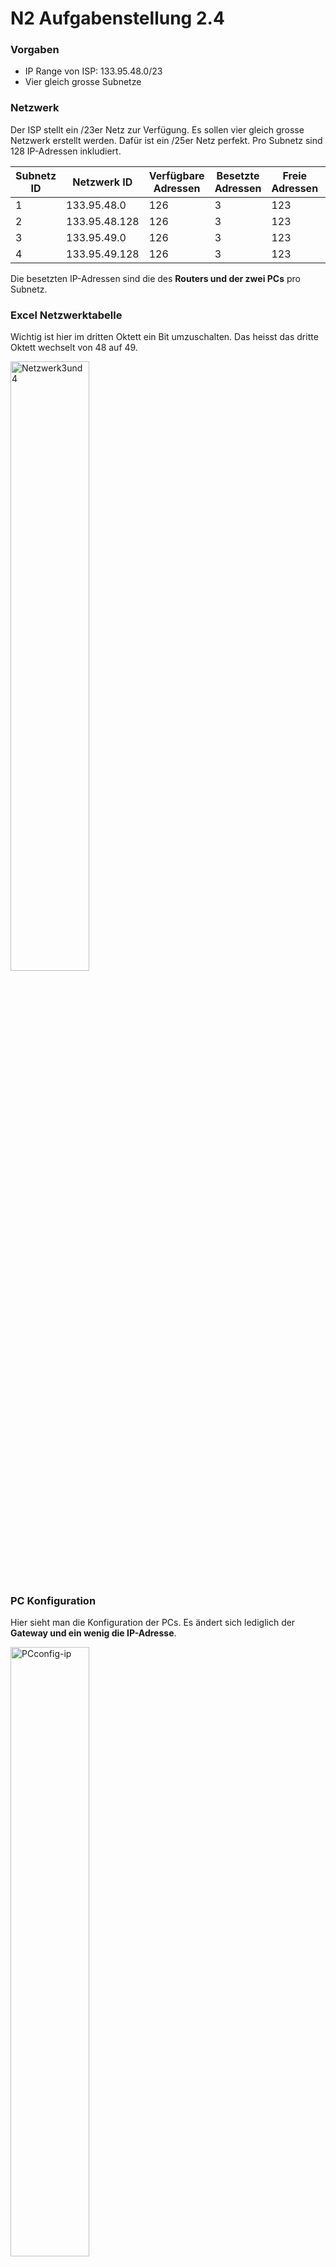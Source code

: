 # N2 Aufgabenstellung 2.4

### Vorgaben
- IP Range von ISP: 133.95.48.0/23
- Vier gleich grosse Subnetze

### Netzwerk
Der ISP stellt ein /23er Netz zur Verfügung. Es sollen vier gleich grosse Netzwerk erstellt werden. Dafür ist ein /25er Netz perfekt. Pro Subnetz sind 128 IP-Adressen inkludiert. 

| Subnetz ID | Netzwerk ID   | Verfügbare Adressen | Besetzte Adressen | Freie Adressen | Abteilung   |
| ---------- | ------------- | ------------------- | ----------------- | -------------- | ----------- |
| 1          | 133.95.48.0   | 126                 | 3                 | 123            | GL          |
| 2          | 133.95.48.128 | 126                 | 3                 | 123            | Buchhaltung |
| 3          | 133.95.49.0   | 126                 | 3                 | 123            | Verkauf     |
| 4          | 133.95.49.128 | 126                 | 3                 | 123            | Einkauf     |
Die besetzten IP-Adressen sind die des **Routers und der zwei PCs** pro Subnetz. 

### Excel Netzwerktabelle
Wichtig ist hier im dritten Oktett ein Bit umzuschalten. Das heisst das dritte Oktett wechselt von 48 auf 49. 

<img width=50% height=50% alt="Netzwerk3und4" src="https://github.com/user-attachments/assets/0c099c35-13a5-4c57-9e29-de24e53642e1">

### PC Konfiguration
Hier sieht man die Konfiguration der PCs. Es ändert sich lediglich der **Gateway und ein wenig die IP-Adresse**. 

<img width=50% height=50% alt="PCconfig-ip" src="https://github.com/user-attachments/assets/1d66f6d0-df78-4664-a192-7242e9f35961">

<img width=50% height=50% alt="PCconfig" src="https://github.com/user-attachments/assets/ad0f59f5-7e4c-4b50-bedc-cc3d2d89a9e4">

#### IP-Vergebung PCs

| ID  | Name    | IP-Adresse    | CIDR |
| --- | ------- | ------------- | ---- |
| 1   | PC-8050 | 133.95.48.50  | 25   |
| 2   | PC-8080 | 133.95.48.80  | 25   |
| 3   | PC-8130 | 133.95.48.130 | 25   |
| 4   | PC-8140 | 133.95.48.140 | 25   |
| 5   | PC-9050 | 133.95.49.50  | 25   |
| 6   | PC-9080 | 133.95.49.80  | 25   |
| 7   | PC-9130 | 133.95.49.130 | 25   |
| 8   | PC-9140 | 133.95.49.140 | 25   |


### Testing

Wie immer waren die ersten PDUs nicht erfolgreich. Sobald der Router die ARP Tabelle ausgefüllt hat konnte ich erfolgreich pingen und PDUs senden. 

<img width=50% height=50% alt="TestingPDU" src="https://github.com/user-attachments/assets/9cddf268-9457-4255-9b85-fbab24144451">

<img width=50% height=50% alt="TestingPing" src="https://github.com/user-attachments/assets/7c8322d2-21ac-4326-8eca-f686025d76e7">

### Fragen
- Wieviele freie IP-Adressen gibt es in der Abteilung **Einkauf**
- Ist ein mögliches Wachstum der Firma berücksichtigt?
- Ist das Netzwerk-Design sinnvoll?
- Gibt es Verbesserungsvorschläge bzgl. Netzwerk-Design?
- Welche zusätzlichen Informationen wären nützlich, um für dieses Netzwerk-Design einen Optimierungsvorschlag auszuarbeiten?

### Antworten
- In der Abteilung Einkauf sind 123 freie IP-Adressen
- Ja es ist berücksichtigt, denn es gibt genug freie IP-Adressen in jeder Abteilung
- Ja durchaus. Alles Abteilungen sind getrennt und übersichtlich. 
- Wie schon in anderen Aufgaben ist hier ein Single Point of Failure. Das heisst wenn der Router ausfällt kann keiner mehr arbeiten.
- Ob genug Budget für eine Umstrukturierung vorhanden ist. 

